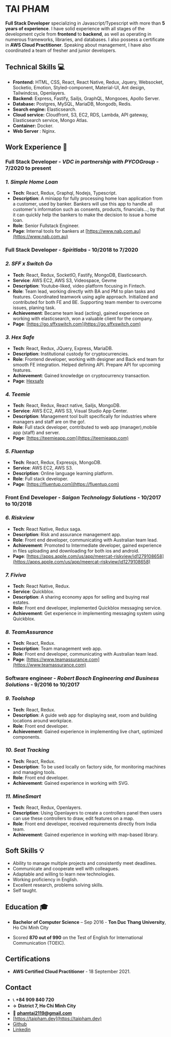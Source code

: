 # TAI PHAM

**Full Stack Developer** specializing in Javascript/Typescript with more than **5 years of experience**. I have solid experience with all stages of the development cycle from **frontend** to **backend**, as well as operating in numerous frameworks, libraries, and databases. I also possess a certificate in **AWS Cloud Practitioner**. Speaking about management, I have also coordinated a team of fresher and junior developers.

## Technical Skills :computer:

- **Frontend:** HTML, CSS, React, React Native, Redux, Jquery, Websocket, Socketio, Emotion, Styled-component, Material-UI, Ant design, Tailwindcss, Openlayers.
- **Backend:** Express, Fastify, Sailjs, GraphQL, Mongooes, Apollo Server.
- **Database:** Postgres, MySQL, MariaDB, Mongodb, Redis.
- **Search engine:** Elasticsearch.
- **Cloud service:** Cloudfront, S3, EC2, RDS, Lambda, API gateway, Elasticsearch service, Mongo Atlas.
- **Container:** Docker.
- **Web Server** : Nginx.

## Work Experience :briefcase:

### **Full Stack Developer - _VDC in partnership with PYCOGroup_ - 7/2020 to present**

### _1. Simple Home Loan_

- **Tech**: React, Redux, Graphql, Nodejs, Typescript.
- **Description**: A miniapp for fully processing home loan application from a customer, used by banker. Bankers will use this app to handle all customer's information such as consents, products, financials...; by that it can quickly help the bankers to make the decision to issue a home loan.
- **Role**: Senior Fullstack Engineer.
- **Page**: Internal tools for bankers at [https://www.nab.com.au](https://www.nab.com.au)

### **Full Stack Developer - _Spiritlabs_ - 10/2018 to 7/2020**

### _2. SFF x Switch Go_

- **Tech**: React, Redux, SocketIO, Fastify, MongoDB, Elasticsearch.
- **Service**: AWS EC2, AWS S3, Videospace, Gevme
- **Description**: Youtube-liked, video platform focusing in Fintech.
- **Role**: Team lead, working directly with BA and PM to plan tasks and features. Coordinated teamwork using agile approach. Initialized and contributed for both FE and BE. Supporting team member to overcome issues, planing task.
- **Achievement**: Became team lead (acting), gained experience on working with elasticsearch, won a valuable client for the company.
- **Page**: [https://go.sffxswitch.com](https://go.sffxswitch.com)

### _3. Hex Safe_

- **Tech**: React, Redux, JQuery, Express, MariaDB.
- **Description**: Institutional custody for cryptocurrencies.
- **Role**: Frontend developer, working with designer and Back end team for smooth FE integration. Helped defining API. Prepare API for upcoming features.
- **Achievement**: Gained knowledge on cryptocurrency transaction.
- **Page**: [Hexsafe](https://hextrust.com/custody-services/safekeeping)

### _4. Teemie_

- **Tech**: React, Redux, React native, Sailjs, MongoDB.
- **Service**: AWS EC2, AWS S3, Visual Studio App Center.
- **Description**: Management tool built specifically for industries where managers and staff are on the go!.
- **Role**: Full stack developer, contributed to web app (manager),mobile app (staff) and server.
- **Page**: [https://teemieapp.com](https://teemieapp.com)

### _5. Fluentup_

- **Tech**: React, Redux, Expressjs, MongoDB.
- **Service**: AWS EC2, AWS S3.
- **Description**: Online language learning platform.
- **Role**: Full stack developer.
- **Page**: [https://fluentup.com](https://fluentup.com)

### **Front End Developer - _Saigon Technology Solutions_ - 10/2017 to 10/2018**

### _6. Riskview_

- **Tech**: React Native, Redux saga.
- **Description**: Risk and assurance management app.
- **Role**: Front end developer, communicating with Australian team lead.
- **Achievement**: Promoted to Intermediate developer, gained experience in files uploading and downloading for both ios and android.
- **Page**: [https://apps.apple.com/us/app/meercat-riskview/id1279108658](https://apps.apple.com/us/app/meercat-riskview/id1279108658)

### _7. Fiviva_

- **Tech**: React Native, Redux.
- **Service**: Quickblox.
- **Description**: A sharing economy apps for selling and buying real estates.
- **Role**: Front end developer, implemented Quickblox messaging service.
- **Achievement**: Get experience in implementing messaging system using Quickblox.

### _8. TeamAssurance_

- **Tech**: React, Redux.
- **Description**: Team management web app.
- **Role**: Front end developer, communicating with Australian team lead.
- **Page**: [https://www.teamassurance.com](https://www.teamassurance.com)

### **Software engineer - _Robert Bosch Engineering and Business Solutions_ - 9/2016 to 10/2017**

### _9. Toolshop_

- **Tech**: React, Redux.
- **Description**: A guide web app for displaying seat, room and building locations around workplace.
- **Role**: Front end developer.
- **Achievement**: Gained experience in implementing live chart, optimized components.

### _10. Seat Tracking_

- **Tech**: React, Redux.
- **Description**: To be used locally on factory side, for monitoring machines and managing tools.
- **Role**: Front end developer.
- **Achievement**: Gained experience in working with SVG.

### _11. MineSmart_

- **Tech**: React, Redux, Openlayers.
- **Description**: Using Openlayers to create a controllers panel then users can use these controllers to draw, edit features on a map.
- **Role**: Front end developer, received requirements directly from India team.
- **Achievement**: Gained experience in working with map-based library.

## Soft Skills :bulb:

- Ability to manage multiple projects and consistently meet deadlines.
- Communicate and cooperate well with colleagues.
- Adaptable and willing to learn new technologies.
- Working proficiency in English.
- Excellent research, problems solving skills.
- Self taught.

## Education :mortar_board:

- **Bachelor of Computer Science** – Sep 2016 - **Ton Duc Thang University**, Ho Chi Minh City

- Scored **870 out of 990** on the Test of English for International Communication (TOEIC).

## Certifications

- **AWS Certified Cloud Practitioner** - 18 September 2021.

## Contact

- :telephone_receiver: **+84 909 840 720**
- :airplane: **District 7, Ho Chi Minh City**
- :email: **phamtai2119@gmail.com**
- [https://taipham.dev](https://taipham.dev)
- [Github](https://github.com/megaxayda)
- [Linkedin](https://www.linkedin.com/in/tai-pham-b78737128/)

